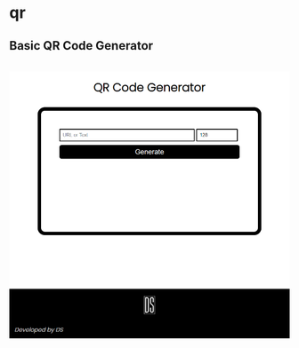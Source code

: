 # qr
<h2> Basic QR Code Generator </h2>
<br/>
<a href="https://denizsulmaz.github.io/qr/"><img src="https://github.com/denizsulmaz/qr/blob/main/rmd.png?raw=true" /></a>


